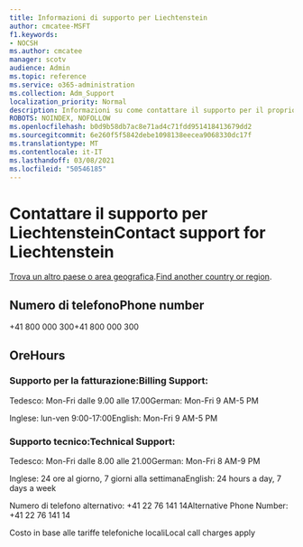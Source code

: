 ```yaml
---
title: Informazioni di supporto per Liechtenstein
author: cmcatee-MSFT
f1.keywords:
- NOCSH
ms.author: cmcatee
manager: scotv
audience: Admin
ms.topic: reference
ms.service: o365-administration
ms.collection: Adm_Support
localization_priority: Normal
description: Informazioni su come contattare il supporto per il proprio paese o area geografica.
ROBOTS: NOINDEX, NOFOLLOW
ms.openlocfilehash: b0d9b58db7ac8e71ad4c71fdd951418413679dd2
ms.sourcegitcommit: 6e260f5f5842debe1098138eecea9068330dc17f
ms.translationtype: MT
ms.contentlocale: it-IT
ms.lasthandoff: 03/08/2021
ms.locfileid: "50546185"
---
```

# <a name="contact-support-for-liechtenstein"></a><span data-ttu-id="08b26-103">Contattare il supporto per Liechtenstein</span><span class="sxs-lookup"><span data-stu-id="08b26-103">Contact support for Liechtenstein</span></span>

<span data-ttu-id="08b26-104">[Trova un altro paese o area geografica](../contact-support-for-business-products.md).</span><span class="sxs-lookup"><span data-stu-id="08b26-104">[Find another country or region](../contact-support-for-business-products.md).</span></span>

## <a name="phone-number"></a><span data-ttu-id="08b26-105">Numero di telefono</span><span class="sxs-lookup"><span data-stu-id="08b26-105">Phone number</span></span>
<span data-ttu-id="08b26-106">+41 800 000 300</span><span class="sxs-lookup"><span data-stu-id="08b26-106">+41 800 000 300</span></span>

## <a name="hours"></a><span data-ttu-id="08b26-107">Ore</span><span class="sxs-lookup"><span data-stu-id="08b26-107">Hours</span></span>
### <a name="billing-support"></a><span data-ttu-id="08b26-108">Supporto per la fatturazione:</span><span class="sxs-lookup"><span data-stu-id="08b26-108">Billing Support:</span></span>

<span data-ttu-id="08b26-109">Tedesco: Mon-Fri dalle 9.00 alle 17.00</span><span class="sxs-lookup"><span data-stu-id="08b26-109">German: Mon-Fri 9 AM-5 PM</span></span>

<span data-ttu-id="08b26-110">Inglese: lun-ven 9:00-17:00</span><span class="sxs-lookup"><span data-stu-id="08b26-110">English: Mon-Fri 9 AM-5 PM</span></span>

### <a name="technical-support"></a><span data-ttu-id="08b26-111">Supporto tecnico:</span><span class="sxs-lookup"><span data-stu-id="08b26-111">Technical Support:</span></span>

<span data-ttu-id="08b26-112">Tedesco: Mon-Fri dalle 8.00 alle 21.00</span><span class="sxs-lookup"><span data-stu-id="08b26-112">German: Mon-Fri 8 AM-9 PM</span></span>

<span data-ttu-id="08b26-113">Inglese: 24 ore al giorno, 7 giorni alla settimana</span><span class="sxs-lookup"><span data-stu-id="08b26-113">English: 24 hours a day, 7 days a week</span></span>

<span data-ttu-id="08b26-114">Numero di telefono alternativo: +41 22 76 141 14</span><span class="sxs-lookup"><span data-stu-id="08b26-114">Alternative Phone Number: +41 22 76 141 14</span></span>

<span data-ttu-id="08b26-115">Costo in base alle tariffe telefoniche locali</span><span class="sxs-lookup"><span data-stu-id="08b26-115">Local call charges apply</span></span>
